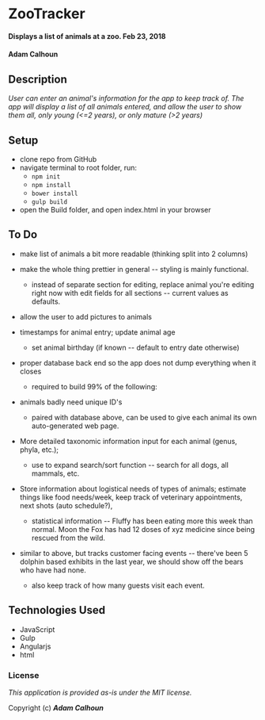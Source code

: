 # ZooTracker

#### Displays a list of animals at a zoo. Feb 23, 2018

#### Adam Calhoun

## Description
_User can enter an animal's information for the app to keep track of. The app will display a list of all animals entered, and allow the user to show them all, only young (<=2 years), or only mature (>2 years)_

## Setup
* clone repo from GitHub
* navigate terminal to root folder, run:
  * ```npm init```
  * ```npm install```
  * ```bower install```
  * ```gulp build```
* open the Build folder, and open index.html in your browser

## To Do
* make list of animals a bit more readable (thinking split into 2 columns)
* make the whole thing prettier in general -- styling is mainly functional.
  * instead of separate section for editing, replace animal you're editing right now with edit fields for all sections -- current values as defaults.
* allow the user to add pictures to animals
* timestamps for animal entry; update animal age
  * set animal birthday (if known -- default to entry date otherwise)

* proper database back end so the app does not dump everything when it closes
  * required to build 99% of the following:
* animals badly need unique ID's
  * paired with database above, can be used to give each animal its own auto-generated web page.
* More detailed taxonomic information input for each animal (genus, phyla, etc.);
  * use to expand search/sort function -- search for all dogs, all mammals, etc.
* Store information about logistical needs of types of animals; estimate things like food needs/week, keep track of veterinary appointments, next shots (auto schedule?),
  * statistical information -- Fluffy has been eating more this week than normal. Moon the Fox has had 12 doses of xyz medicine since being rescued from the wild.
* similar to above, but tracks customer facing events -- there've been 5 dolphin based exhibits in the last year, we should show off the bears who have had none.
  * also keep track of how many guests visit each event.

## Technologies Used
* JavaScript
* Gulp
* Angularjs
* html

### License
*This application is provided as-is under the MIT license.*

Copyright (c) **_Adam Calhoun_**

